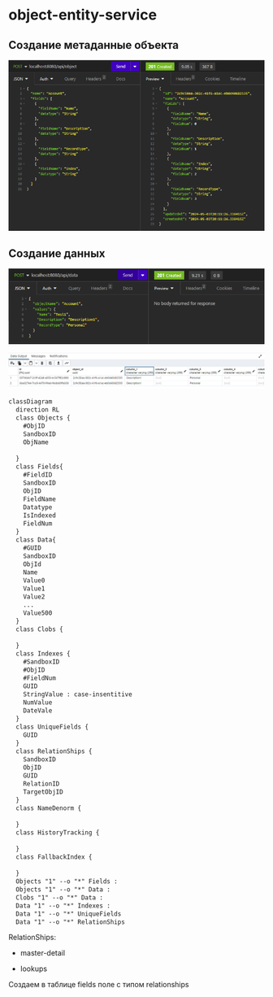 # object-entity-service

## Создание метаданные объекта
![create-object.png](assets/create-object.png)

## Создание данных 
![create-data.png](assets/create-data.png)

![create-data-db.png](assets/create-data-db.png)

```mermaid
classDiagram
  direction RL
  class Objects {
    #ObjID
    SandboxID
    ObjName
    
  }
  class Fields{
	#FieldID
	SandboxID
	ObjID
	FieldName
	Datatype
	IsIndexed
	FieldNum
  }
  class Data{
    #GUID
    SandboxID
    ObjId
    Name
    Value0
    Value1
    Value2
    ...
    Value500
  }
  class Clobs {
  
  }
  class Indexes {
  	#SandboxID
  	#ObjID
  	#FieldNum
  	GUID
  	StringValue : case-insentitive
  	NumValue
  	DateVale
  }
  class UniqueFields {
  	GUID
  }
  class RelationShips {
  	SandboxID
  	ObjID
  	GUID
  	RelationID
  	TargetObjID
  }
  class NameDenorm {
  	
  }
  class HistoryTracking {
  
  }
  class FallbackIndex {
  
  }
  Objects "1" --o "*" Fields : 
  Objects "1" --o "*" Data : 
  Clobs "1" --o "*" Data : 
  Data "1" --o "*" Indexes : 
  Data "1" --o "*" UniqueFields
  Data "1" --o "*" RelationShips
```

RelationShips:

 - master-detail 

- lookups 

Создаем в таблице fields поле с типом relationships 

